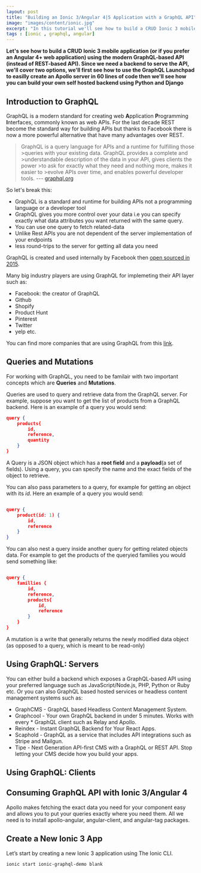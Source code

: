 ```yaml
---
layout: post
title: "Building an Ionic 3/Angular 4|5 Application with a GraphQL API"
image: "images/content/ionic.jpg"
excerpt: "In this tutorial we'll see how to build a CRUD Ionic 3 mobile application (or if you prefer an Angular 4+ web application) using the modern GraphQL-based API" 
tags : [ionic , graphql, angular] 
---
```


**Let's see how to build a CRUD Ionic 3 mobile application (or if you prefer an Angular 4+ web application) using the modern GraphQL-based API (instead of REST-based API). Since we need a backend to serve the API, we'll cover two options, we'll first see how to use the GraphQL Launchpad to easilly create an Apollo server in 60 lines of code then we'll see how you can build your own self hosted backend using Python and Django**

## Introduction to GraphQL

GraphQL is a modern standard for creating web **A**pplication **P**rogramming **I**nterfaces, commonly known as web APIs. For the last decade REST become the standard way for building APIs but thanks to Facebook there is now a more powerful alternative that have many advantages over REST.

>GraphQL is a query language for APIs and a runtime for fulfilling those >queries with your existing data. GraphQL provides a complete and >understandable description of the data in your API, gives clients the power >to ask for exactly what they need and nothing more, makes it easier to >evolve APIs over time, and enables powerful developer tools. --- [graphql.org](http://graphql.org)

So let's break this:

* GraphQL is a standard and runtime for building APIs not a programming language or a developer tool
* GraphQL gives you more control over your data i.e you can specify exactly what data attributes you want returned with the same query.
* You can use one query to fetch related-data 
* Unlike Rest APIs you are not dependent of the server implementation of your endpoints
* less round-trips to the server for getting all data you need

GraphQL is created and used internally by Facebook then [open sourced in 2015](https://code.facebook.com/posts/1691455094417024/graphql-a-data-query-language/).

Many big industry players are using GraphQL for implemeting their API layer such as:

* Facebook: the creator of GraphQL
* Github
* Shopify
* Product Hunt
* Pinterest
* Twitter
* yelp etc.

You can find more companies that are using GraphQL from this [link](http://graphql.org/users/).

## Queries and Mutations 

For working with GraphQL, you need to be familair with two important concepts which are **Queries** and **Mutations**.

Queries are used to query and retrieve data from the GraphQL server. For example, suppose you want to get the list of products from a GraphQL backend. Here is an example of a query you would send:

```json
query {  
    products{
        id,
        reference,
        quantity
    }
}
```

A Query is a JSON object which has a **root field** and a **payload**(a set of fields). Using a query, you can specify the name and the exact fields of the object to retrieve. 

You can also pass parameters to a query, for example for getting an object with its *id*. Here an example of a query you would send:

```json

query {
    product(id: 1) {
        id,
        reference
    }
}
```

You can also nest a query inside another query for getting related objects data. For example to get the products of the queryied families you would send something like:


```json

query {
    famillies {
        id,
        reference, 
        products{
            id,
            reference 
        }
    }
}
```

A mutation is a write that generally returns the newly modified data object (as opposed to a query, which is meant to be read-only)

## Using GraphQL: Servers

You can either build a backend which exposes a GraphQL-based API using your preferred language such as JavaScript/Node.js, PHP, Python or Ruby etc. Or you can also GraphQL based hosted services or headless content management systems such as:

* GraphCMS - GraphQL based Headless Content Management System.
* Graphcool - Your own GraphQL backend in under 5 minutes. Works with every * GraphQL client such as Relay and Apollo.
* Reindex - Instant GraphQL Backend for Your React Apps.
* Scaphold - GraphQL as a service that includes API integrations such as Stripe and Mailgun.
* Tipe - Next Generation API-first CMS with a GraphQL or REST API. Stop letting your CMS decide how you build your apps.


## Using GraphQL: Clients

## Consuming GraphQL API with Ionic 3/Angular 4

Apollo makes fetching the exact data you need for your component easy and allows you to put your queries exactly where you need them. All we need is to install apollo-angular, angular-client, and angular-tag packages.

## Create a New Ionic 3 App

Let’s start by creating a new Ionic 3 application using The Ionic CLI.

```bash
ionic start ionic-graphql-demo blank
```




